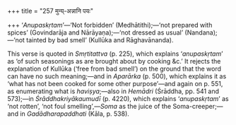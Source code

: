 +++
title = "257 मुन्य्-अन्नानि पयः"

+++
‘*Anupaskṛtam*’—‘Not forbidden’ (Medhātithi);—‘not prepared with spices’
(Govindarāja and Nārāyaṇa);—‘not dressed as usual’ (Nandana);—‘not
tainted by bad smell’ (Kullūka and Rāghavānanda).

This verse is quoted in *Smṛtitattva* (p. 225), which explains
‘*anupaskṛtam*’ as ‘of such seasonings as are brought about by cooking
&c.’ It rejects the explanation of Kullūka (‘free from bad smell’) on
the ground that the word can have no such meaning;—and in *Aparārka* (p.
500), which explains it as ‘what has not been cooked for some other
purpose’—and again on p. 551, as enumerating what is *haviṣya*;—also in
*Hemādri* (Śrāddha, pp. 541 and 573);—in *Śrāddhakriyākaumudī* (p.
4220), which explains ‘*anupaskṛtam*’ as ‘not rotten’, ‘not foul
smelling’,—*Soma* as the juice of the Soma-creeper;—and in
*Gadādharapaddhati* (Kāla, p. 538).

